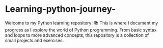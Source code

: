 # Learning-python-journey-
Welcome to my Python learning repository! 📚 This is where I document my progress as I explore the world of Python programming. From basic syntax and loops to more advanced concepts, this repository is a collection of small projects and  exercises.
